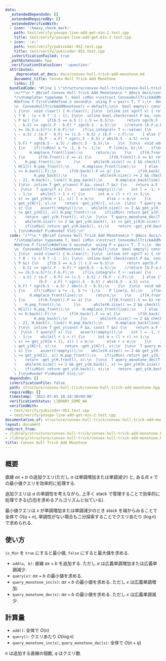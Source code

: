 ```yaml
---
data:
  _extendedDependsOn: []
  _extendedRequiredBy: []
  _extendedVerifiedWith:
  - icon: ':heavy_check_mark:'
    path: test/verify/yosupo-line-add-get-min-2.test.cpp
    title: test/verify/yosupo-line-add-get-min-2.test.cpp
  - icon: ':x:'
    path: test/verify/yukicoder-952.test.cpp
    title: test/verify/yukicoder-952.test.cpp
  _isVerificationFailed: true
  _pathExtension: hpp
  _verificationStatusIcon: ':question:'
  attributes:
    _deprecated_at_docs: docs/convex-hull-trick-add-monotone.md
    document_title: Convex Hull Trick Add Monotone
    links: []
  bundledCode: "#line 1 \"structure/convex-hull-trick/convex-hull-trick-add-monotone.hpp\"\
    \n/**\n * @brief Convex Hull Trick Add Monotone\n * @docs docs/convex-hull-trick-add-monotone.md\n\
    */\ntemplate< typename T, bool isMin >\nstruct ConvexHullTrickAddMonotone {\n\
    #define F first\n#define S second\n  using P = pair< T, T >;\n  deque< P > H;\n\
    \n  ConvexHullTrickAddMonotone() = default;\n\n  bool empty() const { return H.empty();\
    \ }\n\n  void clear() { H.clear(); }\n\n  inline int sgn(T x) { return x == 0\
    \ ? 0 : (x < 0 ? -1 : 1); }\n\n  inline bool check(const P &a, const P &b, const\
    \ P &c) {\n    if(b.S == a.S || c.S == b.S)\n      return sgn(b.F - a.F) * sgn(c.S\
    \ - b.S) >= sgn(c.F - b.F) * sgn(b.S - a.S);\n    //return (b.F-a.F)*(c.S-b.S)\
    \ >= (b.S-a.S)*(c.F-b.F);\n    if(is_integral< T >::value) {\n      return (b.S\
    \ - a.S) / (a.F - b.F) >= (c.S - b.S) / (b.F - c.F);\n    } else {\n      return\n\
    \          (b.F - a.F) * sgn(c.S - b.S) / abs(b.S - a.S) >=\n          (c.F -\
    \ b.F) * sgn(b.S - a.S) / abs(c.S - b.S);\n    }\n  }\n\n  void add(T a, T b)\
    \ {\n    if(!isMin) a *= -1, b *= -1;\n    P line(a, b);\n    if(empty()) {\n\
    \      H.emplace_front(line);\n      return;\n    }\n    if(H.front().F <= a)\
    \ {\n      if(H.front().F == a) {\n        if(H.front().S <= b) return;\n    \
    \    H.pop_front();\n      }\n      while(H.size() >= 2 && check(line, H.front(),\
    \ H[1])) H.pop_front();\n      H.emplace_front(line);\n    } else {\n      assert(a\
    \ <= H.back().F);\n      if(H.back().F == a) {\n        if(H.back().S <= b) return;\n\
    \        H.pop_back();\n      }\n      while(H.size() >= 2 && check(H[H.size()\
    \ - 2], H.back(), line)) H.pop_back();\n      H.emplace_back(line);\n    }\n \
    \ }\n\n  inline T get_y(const P &a, const T &x) {\n    return a.F * x + a.S;\n\
    \  }\n\n  T query(T x) {\n    assert(!empty());\n    int l = -1, r = H.size()\
    \ - 1;\n    while(l + 1 < r) {\n      int m = (l + r) >> 1;\n      if(get_y(H[m],\
    \ x) >= get_y(H[m + 1], x)) l = m;\n      else r = m;\n    }\n    if(isMin) return\
    \ get_y(H[r], x);\n    return -get_y(H[r], x);\n  }\n\n  T query_monotone_inc(T\
    \ x) {\n    assert(!empty());\n    while(H.size() >= 2 && get_y(H.front(), x)\
    \ >= get_y(H[1], x)) H.pop_front();\n    if(isMin) return get_y(H.front(), x);\n\
    \    return -get_y(H.front(), x);\n  }\n\n  T query_monotone_dec(T x) {\n    assert(!empty());\n\
    \    while(H.size() >= 2 && get_y(H.back(), x) >= get_y(H[H.size() - 2], x)) H.pop_back();\n\
    \    if(isMin) return get_y(H.back(), x);\n    return -get_y(H.back(), x);\n \
    \ }\n\n#undef F\n#undef S\n};\n"
  code: "/**\n * @brief Convex Hull Trick Add Monotone\n * @docs docs/convex-hull-trick-add-monotone.md\n\
    */\ntemplate< typename T, bool isMin >\nstruct ConvexHullTrickAddMonotone {\n\
    #define F first\n#define S second\n  using P = pair< T, T >;\n  deque< P > H;\n\
    \n  ConvexHullTrickAddMonotone() = default;\n\n  bool empty() const { return H.empty();\
    \ }\n\n  void clear() { H.clear(); }\n\n  inline int sgn(T x) { return x == 0\
    \ ? 0 : (x < 0 ? -1 : 1); }\n\n  inline bool check(const P &a, const P &b, const\
    \ P &c) {\n    if(b.S == a.S || c.S == b.S)\n      return sgn(b.F - a.F) * sgn(c.S\
    \ - b.S) >= sgn(c.F - b.F) * sgn(b.S - a.S);\n    //return (b.F-a.F)*(c.S-b.S)\
    \ >= (b.S-a.S)*(c.F-b.F);\n    if(is_integral< T >::value) {\n      return (b.S\
    \ - a.S) / (a.F - b.F) >= (c.S - b.S) / (b.F - c.F);\n    } else {\n      return\n\
    \          (b.F - a.F) * sgn(c.S - b.S) / abs(b.S - a.S) >=\n          (c.F -\
    \ b.F) * sgn(b.S - a.S) / abs(c.S - b.S);\n    }\n  }\n\n  void add(T a, T b)\
    \ {\n    if(!isMin) a *= -1, b *= -1;\n    P line(a, b);\n    if(empty()) {\n\
    \      H.emplace_front(line);\n      return;\n    }\n    if(H.front().F <= a)\
    \ {\n      if(H.front().F == a) {\n        if(H.front().S <= b) return;\n    \
    \    H.pop_front();\n      }\n      while(H.size() >= 2 && check(line, H.front(),\
    \ H[1])) H.pop_front();\n      H.emplace_front(line);\n    } else {\n      assert(a\
    \ <= H.back().F);\n      if(H.back().F == a) {\n        if(H.back().S <= b) return;\n\
    \        H.pop_back();\n      }\n      while(H.size() >= 2 && check(H[H.size()\
    \ - 2], H.back(), line)) H.pop_back();\n      H.emplace_back(line);\n    }\n \
    \ }\n\n  inline T get_y(const P &a, const T &x) {\n    return a.F * x + a.S;\n\
    \  }\n\n  T query(T x) {\n    assert(!empty());\n    int l = -1, r = H.size()\
    \ - 1;\n    while(l + 1 < r) {\n      int m = (l + r) >> 1;\n      if(get_y(H[m],\
    \ x) >= get_y(H[m + 1], x)) l = m;\n      else r = m;\n    }\n    if(isMin) return\
    \ get_y(H[r], x);\n    return -get_y(H[r], x);\n  }\n\n  T query_monotone_inc(T\
    \ x) {\n    assert(!empty());\n    while(H.size() >= 2 && get_y(H.front(), x)\
    \ >= get_y(H[1], x)) H.pop_front();\n    if(isMin) return get_y(H.front(), x);\n\
    \    return -get_y(H.front(), x);\n  }\n\n  T query_monotone_dec(T x) {\n    assert(!empty());\n\
    \    while(H.size() >= 2 && get_y(H.back(), x) >= get_y(H[H.size() - 2], x)) H.pop_back();\n\
    \    if(isMin) return get_y(H.back(), x);\n    return -get_y(H.back(), x);\n \
    \ }\n\n#undef F\n#undef S\n};\n"
  dependsOn: []
  isVerificationFile: false
  path: structure/convex-hull-trick/convex-hull-trick-add-monotone.hpp
  requiredBy: []
  timestamp: '2022-07-05 18:16:30+09:00'
  verificationStatus: LIBRARY_SOME_WA
  verifiedWith:
  - test/verify/yukicoder-952.test.cpp
  - test/verify/yosupo-line-add-get-min-2.test.cpp
documentation_of: structure/convex-hull-trick/convex-hull-trick-add-monotone.hpp
layout: document
redirect_from:
- /library/structure/convex-hull-trick/convex-hull-trick-add-monotone.hpp
- /library/structure/convex-hull-trick/convex-hull-trick-add-monotone.hpp.html
title: Convex Hull Trick Add Monotone
---
```

## 概要

直線 $ax+b$ の追加クエリ(ただし $a$ は単調増加または単調減少) と, ある点 $x$ での最小値クエリを効率的に処理する.

追加クエリは $a$ の単調性を考えながら, 上手く stack で管理することで効率的に処理できる(凸包を求めるアルゴリズムと似ている).

最小値クエリは $x$ が単調増加または単調減少のとき stack を端からみることで全体で $O(q + n)$, 単調性がない場合も二分探索することでクエリあたり $(\log n)$ で求められる.

## 使い方

`is_Min` を `true` にすると最小値, `false` にすると最大値を求める.

* `add(a, b)`: 直線 $ax + b$ を追加する. ただし $a$ は広義単調増加または広義単調減少.
* `query(x)`: $ax + b$ の最小値を求める.
* `query_monotone_inc(x)`: $ax + b$ の最小値を求める. ただし $x$ は広義単調増加.
* `query_monotone_dec(x)`: $ax + b$ の最小値を求める. ただし $x$ は広義単調減少.

## 計算量

* `add()`: 全体で $O(n)$
* `query()`: クエリあたり $O(\log n)$
* `query_monotone_inc(x)`, `query_monotone_dec(x)`: 全体で $O(n + q)$

$n$ は追加する直線の個数, $q$ はクエリ数. 
